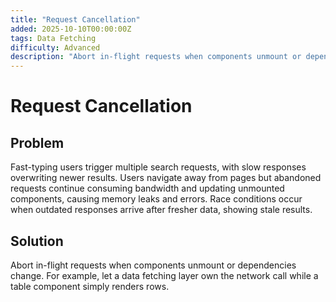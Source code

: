 ```yaml
---
title: "Request Cancellation"
added: 2025-10-10T00:00:00Z
tags: Data Fetching
difficulty: Advanced
description: "Abort in-flight requests when components unmount or dependencies change."
---
```

# Request Cancellation

## Problem

Fast-typing users trigger multiple search requests, with slow responses overwriting newer results. Users navigate away from pages but abandoned requests continue consuming bandwidth and updating unmounted components, causing memory leaks and errors. Race conditions occur when outdated responses arrive after fresher data, showing stale results.

## Solution

Abort in-flight requests when components unmount or dependencies change. For example, let a data fetching layer own the network call while a table component simply renders rows.
